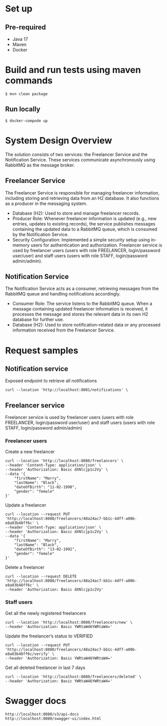 # Set up

## Pre-required
- Java 17
- Maven
- Docker

# Build and run tests using maven commands
```
$ mvn clean package
```

## Run locally
```
$ docker-compode up
```

# System Design Overview

The solution consists of two services: the Freelancer Service and the Notification Service. These services communicate asynchronously using RabbitMQ as the message broker.

## Freelancer Service

The Freelancer Service is responsible for managing freelancer information, including storing and retrieving data from an H2 database. It also functions as a producer in the messaging system.
- Database (H2): Used to store and manage freelancer records.
- Producer Role: Whenever freelancer information is updated (e.g., new entries, updates to existing records), the service publishes messages containing the updated data to a RabbitMQ queue, which is consumed by the Notification Service.
- Security Configuration: Implemented a simple security setup using in-memory users for authentication and authorization. Freelancer service is used by freelancer users (users with role FREELANCER, login/password user/user) and staff users (users with role STAFF, login/password admin/admin).

## Notification Service

The Notification Service acts as a consumer, retrieving messages from the RabbitMQ queue and handling notifications accordingly.

 - Consumer Role: The service listens to the RabbitMQ queue. When a message containing updated freelancer information is received, it processes the message and stores the relevant data in its own H2 database for further use.
 - Database (H2): Used to store notification-related data or any processed information received from the Freelancer Service.

# Request samples

## Notification service

Exposed endpoint to retrieve all notifications
```
curl --location 'http://localhost:8081/notifications' \
```

## Freelancer service

Freelancer service is used by freelancer users (users with role FREELANCER, login/password user/user) and staff users (users with role STAFF, login/password admin/admin)

### Freelancer users

Create a new freelancer
```
curl --location 'http://localhost:8080/freelancers' \
--header 'Content-Type: application/json' \
--header 'Authorization: Basic dXNlcjp1c2Vy' \
--data '{
    "firstName": "Marry",
    "lastName": "Black",
    "dateOfBirth": "11-02-1990",
    "gender": "female"
}'
```

Update a freelancer
```
curl --location --request PUT 'http://localhost:8080/freelancers/48a24ac7-bb1c-4dff-a00b-e8a03b48ff6c' \
--header 'Content-Type: application/json' \
--header 'Authorization: Basic dXNlcjp1c2Vy' \
--data '{
    "firstName": "Marry",
    "lastName": "Black",
    "dateOfBirth": "13-02-1992",
    "gender": "female"
}'
```
Delete a freelancer
```
curl --location --request DELETE 'http://localhost:8080/freelancers/48a24ac7-bb1c-4dff-a00b-e8a03b48ff6c' \
--header 'Authorization: Basic dXNlcjp1c2Vy'
```

### Staff users
Get all the newly registered freelancers
```
curl --location 'http://localhost:8080/freelancers/new' \
--header 'Authorization: Basic YWRtaW46YWRtaW4='
```
Update the freelancer’s status to VERIFIED
```
curl --location --request PUT 'http://localhost:8080/freelancers/48a24ac7-bb1c-4dff-a00b-e8a03b48ff6c/verify' \
--header 'Authorization: Basic YWRtaW46YWRtaW4='
```
Get all deleted freelancer in last 7 days
```
curl --location 'http://localhost:8080/freelancers/deleted' \
--header 'Authorization: Basic YWRtaW46YWRtaW4='
```

# Swagger docs

```
http://localhost:8080/v3/api-docs
http://localhost:8080/swagger-ui/index.html
```


